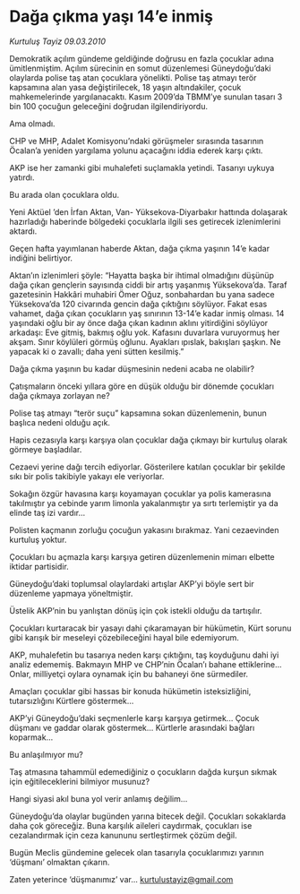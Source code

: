 # Dağa çıkma yaşı 14’e inmiş

*Kurtuluş Tayiz 09.03.2010*

<div class="yazi"><p>Demokratik açılım gündeme geldiğinde doğrusu en fazla çocuklar adına ümitlenmiştim. Açılım sürecinin en somut düzenlemesi Güneydoğu’daki olaylarda polise taş atan çocuklara yönelikti. Polise taş atmayı terör kapsamına alan yasa değiştirilecek, 18 yaşın altındakiler, çocuk mahkemelerinde yargılanacaktı. Kasım 2009’da TBMM’ye sunulan tasarı 3 bin 100 çocuğun geleceğini doğrudan ilgilendiriyordu.</p>
<p>Ama olmadı.</p>
<p>CHP ve MHP, Adalet Komisyonu’ndaki görüşmeler sırasında tasarının Öcalan’a yeniden yargılama yolunu açacağını iddia ederek karşı çıktı.</p>
<p>AKP ise her zamanki gibi muhalefeti suçlamakla yetindi. Tasarıyı uykuya yatırdı.</p>
<p>Bu arada olan çocuklara oldu.</p>
<p>Yeni Aktüel ’den İrfan Aktan, Van- Yüksekova-Diyarbakır hattında dolaşarak hazırladığı haberinde bölgedeki çocuklarla ilgili ses getirecek izlenimlerini aktardı.</p>
<p>Geçen hafta yayımlanan haberde Aktan, dağa çıkma yaşının 14’e kadar indiğini belirtiyor.</p>
<p>Aktan’ın izlenimleri şöyle: “Hayatta başka bir ihtimal olmadığını düşünüp dağa çıkan gençlerin sayısında ciddi bir artış yaşanmış Yüksekova’da. Taraf gazetesinin Hakkâri muhabiri Ömer Oğuz, sonbahardan bu yana sadece Yüksekova’da 120 civarında gencin dağa çıktığını söylüyor. Fakat esas vahamet, dağa çıkan çocukların yaş sınırının 13-14’e kadar inmiş olması. 14 yaşındaki oğlu bir ay önce dağa çıkan kadının aklını yitirdiğini söylüyor arkadaşı: Eve gitmiş, bakmış oğlu yok. Kafasını duvarlara vuruyormuş her akşam. Sınır köylüleri görmüş oğlunu. Ayakları ıpıslak, bakışları şaşkın. Ne yapacak ki o zavallı; daha yeni sütten kesilmiş.”</p>
<p>Dağa çıkma yaşının bu kadar düşmesinin nedeni acaba ne olabilir?</p>
<p>Çatışmaların önceki yıllara göre en düşük olduğu bir dönemde çocukları dağa çıkmaya zorlayan ne?</p>
<p>Polise taş atmayı “terör suçu” kapsamına sokan düzenlemenin, bunun başlıca nedeni olduğu açık.</p>
<p>Hapis cezasıyla karşı karşıya olan çocuklar dağa çıkmayı bir kurtuluş olarak görmeye başladılar.</p>
<p>Cezaevi yerine dağı tercih ediyorlar. Gösterilere katılan çocuklar bir şekilde sıkı bir polis takibiyle yakayı ele veriyorlar.</p>
<p>Sokağın özgür havasına karşı koyamayan çocuklar ya polis kamerasına takılmıştır ya cebinde yarım limonla yakalanmıştır ya sırtı terlemiştir ya da elinde taş izi vardır...</p>
<p>Polisten kaçmanın zorluğu çocuğun yakasını bırakmaz. Yani cezaevinden kurtuluş yoktur.</p>
<p>Çocukları bu açmazla karşı karşıya getiren düzenlemenin mimarı elbette iktidar partisidir.</p>
<p>Güneydoğu’daki toplumsal olaylardaki artışlar AKP’yi böyle sert bir düzenleme yapmaya yöneltmiştir.</p>
<p>Üstelik AKP’nin bu yanlıştan dönüş için çok istekli olduğu da tartışılır.</p>
<p>Çocukları kurtaracak bir yasayı dahi çıkaramayan bir hükümetin, Kürt sorunu gibi karışık bir meseleyi çözebileceğini hayal bile edemiyorum.</p>
<p>AKP, muhalefetin bu tasarıya neden karşı çıktığını, taş koyduğunu dahi iyi analiz edememiş. Bakmayın MHP ve CHP’nin Öcalan’ı bahane ettiklerine... Onlar, milliyetçi oylara oynamak için bu bahaneyi öne sürmediler.</p>
<p>Amaçları çocuklar gibi hassas bir konuda hükümetin isteksizliğini, tutarsızlığını Kürtlere göstermek...</p>
<p>AKP’yi Güneydoğu’daki seçmenlerle karşı karşıya getirmek... Çocuk düşmanı ve gaddar olarak göstermek... Kürtlerle arasındaki bağları koparmak...</p>
<p>Bu anlaşılmıyor mu?</p>
<p>Taş atmasına tahammül edemediğiniz o çocukların dağda kurşun sıkmak için eğitileceklerini bilmiyor musunuz?</p>
<p>Hangi siyasi akıl buna yol verir anlamış değilim...</p>
<p>Güneydoğu’da olaylar bugünden yarına bitecek değil. Çocukları sokaklarda daha çok göreceğiz. Buna karşılık aileleri caydırmak, çocukları ise cezalandırmak için ceza kanununu sertleştirmek çözüm değil.</p>
<p>Bugün Meclis gündemine gelecek olan tasarıyla çocuklarımızı yarının ‘düşmanı’ olmaktan çıkarın.</p>
<p>Zaten yeterince ‘düşmanımız’ var... <a href="mailto:kurtulustayiz@gmail.com">kurtulustayiz@gmail.com</a></p>
</div>
